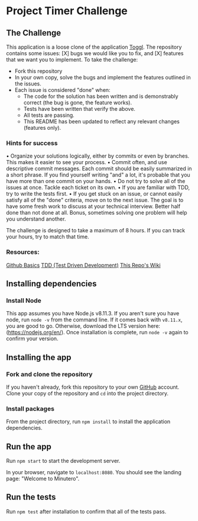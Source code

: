 # Project Timer Challenge

## The Challenge

This application is a loose clone of the application [Toggl](https://toggl.com). The repository contains some issues: [X] bugs we would like you to fix, and [X] features that we want you to implement. To take the challenge:

- Fork this repository
- In your own copy, solve the bugs and implement the features outlined in the issues.
- Each issue is considered "done" when:
  - The code for the solution has been written and is demonstrably correct (the bug is gone, the feature works).
  - Tests have been written that verify the above.
  - All tests are passing.
  - This README has been updated to reflect any relevant changes (features only).

### Hints for success

• Organize your solutions logically, either by commits or even by branches. This makes it easier to see your process.
• Commit often, and use descriptive commit messages. Each commit should be easily summarized in a short phrase. If you find yourself writing "and" a lot, it's probable that you have more than one commit on your hands.
• Do not try to solve all of the issues at once. Tackle each ticket on its own.
• If you are familiar with TDD, try to write the tests first.
• If you get stuck on an issue, or cannot easily satisfy all of the "done" criteria, move on to the next issue. The goal is to have some fresh work to discuss at your technical interview. Better half done than not done at all. Bonus, sometimes solving one problem will help you understand another.

The challenge is designed to take a maximum of 8 hours. If you can track your hours, try to match that time.

### Resources:

[Github Basics](https://guides.github.com/activities/hello-world)
[TDD (Test Driven Development)](https://www.agilealliance.org/glossary/tdd)
[This Repo's Wiki](https://github.com/moove-it/challenge/wiki)

## Installing dependencies

### Install Node

This app assumes you have Node.js v8.11.3. If you aren't sure you have node, run `node -v` from the command line. If it comes back with `v8.11.x`, you are good to go. Otherwise, download the LTS version here: (https://nodejs.org/en/). Once installation is complete, run `node -v` again to confirm your version.

## Installing the app

### Fork and clone the repository

If you haven't already, fork this repository to your own [GitHub](https://github.com/) account. Clone your copy of the repository and `cd` into the project directory.

### Install packages

From the project directory, run `npm install` to install the application dependencies.

## Run the app

Run `npm start` to start the development server.

In your browser, navigate to `localhost:8080`. You should see the landing page: "Welcome to Minutero".

## Run the tests

Run `npm test` after installation to confirm that all of the tests pass.
